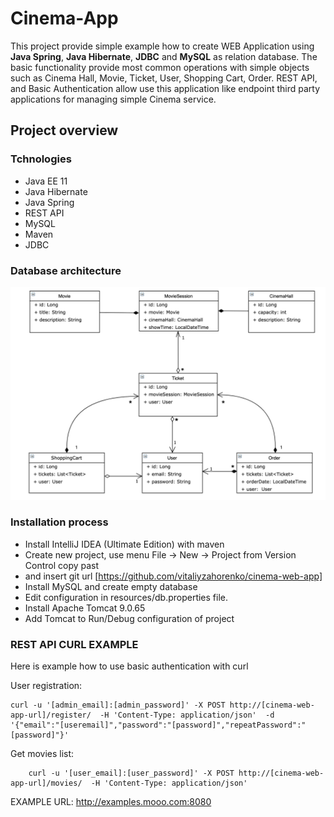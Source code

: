 # Cinema-App

This project provide simple example how to create WEB Application using **Java Spring**,
**Java Hibernate**, **JDBC** and **MySQL** as relation database.
The basic functionality provide most common operations with simple objects 
such as Cinema Hall, Movie, Ticket, User, Shopping Cart, Order.  REST API, and Basic Authentication 
allow use this application like endpoint third party applications for managing simple Cinema service. 


## Project overview
### Tchnologies
- Java EE 11
- Java Hibernate
- Java Spring
- REST API
- MySQL
- Maven
- JDBC

### Database architecture
<p align="center"><img src="Hibernate_Cinema_Uml.png"></p>

### Installation process
 - Install IntelliJ IDEA (Ultimate Edition) with maven
 - Create new project, use menu File -> New -> Project from Version Control copy past 
 - and insert git url [https://github.com/vitaliyzahorenko/cinema-web-app]
 - Install MySQL and create empty database 
 - Edit configuration in resources/db.properties file.
 - Install Apache Tomcat 9.0.65
 - Add Tomcat to Run/Debug configuration of project

### REST API CURL EXAMPLE
   Here is example how to use basic authentication with curl

   User registration: 
    
    curl -u '[admin_email]:[admin_password]' -X POST http://[cinema-web-app-url]/register/  -H 'Content-Type: application/json'  -d '{"email":"[useremail]","password":"[password]","repeatPassword":"[password]"}'

   Get movies list:

        curl -u '[user_email]:[user_password]' -X POST http://[cinema-web-app-url]/movies/  -H 'Content-Type: application/json'

   EXAMPLE URL: http://examples.mooo.com:8080